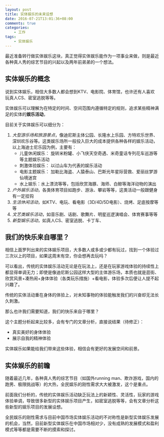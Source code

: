 ```yaml
---
layout: post
title: 实体娱乐的未来设想
date: 2016-07-21T13:01:36+08:00
comments: true
categories:
    - 工作
tags:
    - 实体娱乐
---
```


最近准备转行做实体娱乐这块，真正觉得实体娱乐能作为一项事业来做，则是最近各种真人秀的综艺节目的兴起以及两年前弟弟的一个想法。

## 实体娱乐的概念
说到实体娱乐，相信大多数人都会想到KTV、电影院、体育馆，也许还有人喜欢玩真人CS、密室逃脱等等。

实体娱乐可以理解为在特定的时间、空间范围内遵循特定的规则，追求某些精神满足的实体的**娱乐活动**，

目前关于实体娱乐可以细分为：

1. *大型游乐场和旅游景点*，像迪尼斯主体公园、长隆水上乐园、方特欢乐世界、深圳欢乐谷等。这类娱乐场所一般投入巨大的成本提供各种各样的娱乐活动，以上海迪士尼乐园为例，主要有：
	* 儿童休闲娱乐： 旋转米粉罐、小飞侠天空奇遇、米奇童话专列花车巡游等等主题娱乐活动
	* 刺激体验娱乐： 以过山车为代表的娱乐活动
	* 电影主题娱乐： 加勒比海盗、人猿泰山、巴斯光年星际营救、爱丽丝梦游仙境迷宫
	* 水上娱乐：水上漂流等等，包括欣赏海豚、海师、白鲸等海洋动物的演出
2. *户外娱乐活动*，各类体育项目如跑步、游泳、攀岩等等，这类活动一般跟健身有一定挂钩
3. *生活休闲活动*，如KTV、电玩、看电影（3D/4D/5D电影）、烧烤、足底按摩等等
4. *文艺类娱乐活动*，如音乐剧、话剧、歌舞片、明星巡逻演唱会、体育赛事等等
4. *新型娱乐活动*，如真人CS、密室逃脱、卡丁车、

## 我们的快乐来自哪里？
相信上面罗列出来的实体娱乐项目，大多数人或多或少都有玩过，找到一个体验过三次以上的项目，如果这周末有空，你会想再去玩吗？

可以看出，传统的实体娱乐活动无论是在玩法上，还是在玩家游戏体验的持续性上都显得单调无力；即使是像迪尼斯公园这样大型的主体游乐场，本质也就是逛街、欣赏风景+凑热闹+身体体验（各类玩乐措施）+看电影，体验多次后便让人提不起兴趣了。

传统的实体活动重在身体的体验上，对未知事物的体验能触发我们的兴奋却无法长久刺激。

那么也许我们需要知道，我们的快乐来自于哪里？

这个主题分析起来比较多，会有专门的文章分析，直接说结果（待修正）：

* 真实美好的身体体验
* 展示自我的精神体验

实体娱乐如果能给我们带来这些体验，相信会有更好的发展空间和前景。

## 实体娱乐的前瞻
随着最近几年，各种真人秀的综艺节目（如国外running man、欺诈游戏，国内的跑男、极限挑战等）的大热，全民娱乐的刚性需求大大被激发，这个是重点。

前面我们分析的，传统的实体娱乐活动缺乏玩法上的新颖性、灵活性，玩家的游戏体验单调，导致很多新型的实体娱乐项目产生，如密室逃脱等等，会有文章分析这些新型的娱乐项目的发展设想。

全民娱乐的刚性需求与目前中国市场实体娱乐活动的不对称性是新型实体娱乐发展的机会，当然，目前新型实体娱乐在中国市场相对少，没有成熟的发展模式和盈利模式等等都是需要不断的摸索和探讨。






